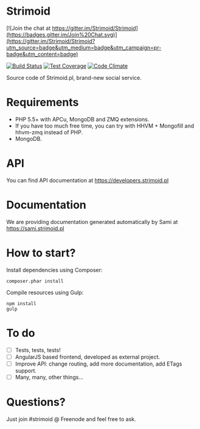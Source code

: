 Strimoid
========

[![Join the chat at https://gitter.im/Strimoid/Strimoid](https://badges.gitter.im/Join%20Chat.svg)](https://gitter.im/Strimoid/Strimoid?utm_source=badge&utm_medium=badge&utm_campaign=pr-badge&utm_content=badge)

[![Build Status](https://travis-ci.org/Strimoid/Strimoid.svg?branch=master)](https://travis-ci.org/Strimoid/Strimoid) [![Test Coverage](https://codeclimate.com/github/Strimoid/Strimoid/badges/coverage.svg)](https://codeclimate.com/github/Strimoid/Strimoid) [![Code Climate](https://codeclimate.com/github/Strimoid/Strimoid/badges/gpa.svg)](https://codeclimate.com/github/Strimoid/Strimoid)

Source code of Strimoid.pl, brand-new social service.

Requirements
========
* PHP 5.5+ with APCu, MongoDB and ZMQ extensions.
* If you have too much free time, you can try with HHVM + Mongofill and hhvm-zmq instead of PHP.
* MongoDB.

API
========
You can find API documentation at https://developers.strimoid.pl

Documentation
========
We are providing documentation generated automatically by Sami at https://sami.strimoid.pl

How to start?
========
Install dependencies using Composer:

```
composer.phar install
```

Compile resources using Gulp:

```
npm install
gulp
```

To do
========
* [ ] Tests, tests, tests!
* [ ] AngularJS based frontend, developed as external project.
* [ ] Improve API: change routing, add more documentation, add ETags support.
* [ ] Many, many, other things...

Questions?
========
Just join #strimoid @ Freenode and feel free to ask.
